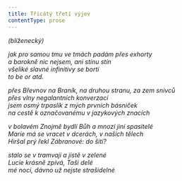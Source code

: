 ```yaml
---
title: Třicátý třetí výjev
contentType: prose
---
```


<section>

_(blíženecký)_

_jak pro samou tmu ve tmách padám přes exhorty  
a barokně _nic nejsem, ani stínu stín_  
všeliké slavné infinitivy se bortí  
_to be or_ atd._

</section>

<section>

_přes Břevnov na Braník, na druhou stranu, za zem snivců  
přes vlny negalantních konverzací  
jsem osmý trpaslík z mých prvních básniček  
na cestě k označovanému v jazykových znacích_

</section>

<section>

_v bolavém Znojmě bydlí Bůh a mnozí jiní spasitelé  
_Marie má se vracet_ v dcerách, v našich tělech  
Hiršal prý řekl Zábranové: _do šití?__

</section>

<section>

_stalo se v tramvaji a jistě v zelené  
Lucie krásně zpívá, _Taši delé_  
mé noci, dávno už nejste strašidelné_

</section>
